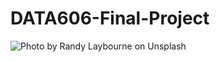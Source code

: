 # DATA606-Final-Project
![Photo by Randy Laybourne on Unsplash](https://github.com/user-attachments/assets/f6861fd7-c339-459d-bb63-dcaff1dfb0a4)

